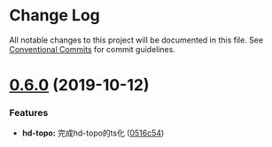 # Change Log

All notable changes to this project will be documented in this file.
See [Conventional Commits](https://conventionalcommits.org) for commit guidelines.

# [0.6.0](https://172.20.2.10/yuanjinhui/hd-utils/compare/hd-topo@0.5.1...hd-topo@0.6.0) (2019-10-12)


### Features

* **hd-topo:** 完成hd-topo的ts化 ([0516c54](https://172.20.2.10/yuanjinhui/hd-utils/commit/0516c54))
